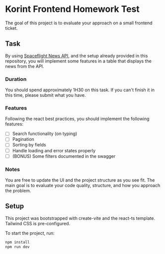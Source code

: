 # Korint Frontend Homework Test

The goal of this project is to evaluate your approach on a small frontend ticket.

## Task

By using [Spaceflight News API](https://api.spaceflightnewsapi.net/v4/docs/), and the setup already provided in this repository, you will implement some features in a table that displays the news from the API.

### Duration

You should spend approximately 1H30 on this task. If you can't finish it in this time, please submit what you have.

### Features

Following the react best practices, you should implement the following features:

- [ ] Search functionality (on typing)
- [ ] Pagination
- [ ] Sorting by fields
- [ ] Handle loading and error states properly
- [ ] (BONUS) Some filters documented in the swagger

### Notes

You are free to update the UI and the project structure as you see fit. The main goal is to evaluate your code quality, structure, and how you approach the problem.

## Setup

This project was bootstrapped with create-vite and the react-ts template. Tailwind CSS is pre-configured.

To start the project, run:

```bash
npm install
npm run dev
```
